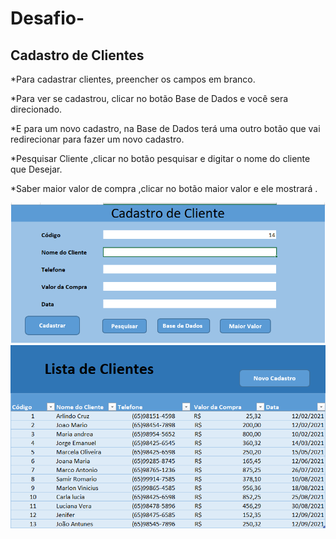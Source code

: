 # Desafio-
## Cadastro de Clientes



*Para  cadastrar clientes, preencher os campos em branco.

*Para ver se cadastrou, clicar no botão  Base de Dados e você sera direcionado.

*E para um novo cadastro, na Base de Dados  terá uma outro botão que vai redirecionar para fazer um novo cadastro.

*Pesquisar Cliente ,clicar no botão pesquisar e  digitar o nome do cliente que Desejar.

*Saber maior valor de compra ,clicar no botão maior valor e ele mostrará .


 <img src="https://github.com/eduardocorreialira/Desafio-/blob/main/Imagem%20cadastro.png"/>
  
 <img src="https://github.com/eduardocorreialira/Desafio-/blob/main/imagem%20BD.png"/>
 
